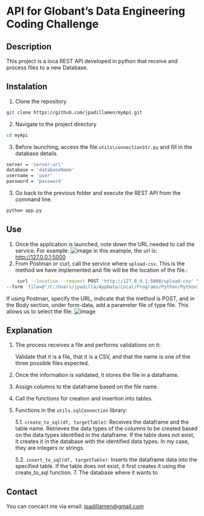 # API for Globant’s Data Engineering Coding Challenge
## Description
This project is a loca REST API developed in python that receive and process files to a new Database.
## Instalation
1. Clone the repository
```bash
git clone https://github.com/jpadillamen/myApi.git
```
2. Navigate to the project directory
```bash
cd myApi
```
3. Before launching, access the file `utils\connectionStr.py` and fill in the database details.
```bash
server = 'server-url'
database = 'databaseName'
username = 'user'
password = 'password'
```   
3. Go back to the previous folder and execute the REST API from the command line.
```bash
python app.py
```
## Use
1. Once the application is launched, note down the URL needed to call the service.
	For example:
    ![image](https://github.com/user-attachments/assets/05f4accb-e10c-40d5-a6da-0005781824a7)
    in this example, the url is: http://127.0.0.1:5000
3. From Postman or curl, call the service where `upload-csv`. This is the method we have implemented and file will be the location of the file.:
```bash
    curl --location --request POST 'http://127.0.0.1:5000/upload-csv' \
--form 'file=@"/C:/Users/jpadilla/AppData/Local/Programs/Python/Python311/Scripts/Globant/hired_employees.csv"'
```
If using Postman, specify the URL, indicate that the method is POST, and in the Body section, under form-data, add a parameter file of type file. This allows us to select the file:
	![image](https://github.com/user-attachments/assets/2b4b7d0e-544a-4756-b46f-e5c37f20fd9e)

## Explanation
1. The process receives a file and performs validations on it:	

	Validate that it is a file, that it is a CSV, and that the name is one of the three possible files expected.
2. Once the information is validated, it stores the file in a dataframe. 
3. Assign columns to the dataframe based on the file name.
4. Call the functions for creation and insertion into tables.
5. Functions in the `utils.sqlConnection` library:
   
	5.1. `create_to_sql(df, targetTable)`: 
	Receives the dataframe and the table name. Retrieves the data types of the columns to be created based on the data types identified in the dataframe. If the table does not exist, it creates it in the database with the identified data types. In my case, they are integers or strings.

	5.2. `insert_to_sql(df, targetTable)`:
	Inserts the dataframe data into the specified table. If the table does not exist, it first creates it using the create_to_sql function. 7. The database where it wants to

## Contact
You can concact me via email: jpadillamen@gmail.com
